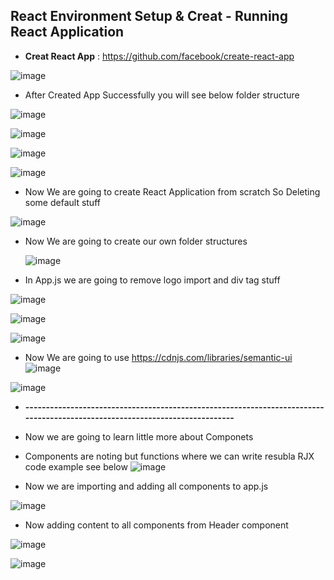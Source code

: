 ## React Environment Setup & Creat - Running React Application

* **Creat React App** : https://github.com/facebook/create-react-app

![image](https://user-images.githubusercontent.com/40323661/157257278-87e0cd4f-7a91-4e93-abc1-7944d9921eff.png)

* After Created App Successfully you will see below folder structure 

![image](https://user-images.githubusercontent.com/40323661/157257437-23a6b533-b566-42df-8a3f-4ff53e7e0720.png)

![image](https://user-images.githubusercontent.com/40323661/157258291-87751a22-a71e-4956-b1cf-e012cdd54207.png)

![image](https://user-images.githubusercontent.com/40323661/157258690-e81fd35f-d49a-44d9-a008-8132a7f39c42.png)

![image](https://user-images.githubusercontent.com/40323661/157259276-8b99ba7e-84d3-4760-938b-893eee64e716.png)

* Now We are going to create React Application from scratch So Deleting some default stuff

![image](https://user-images.githubusercontent.com/40323661/157260065-e79e5d2c-8a1e-465f-b5ee-a4a763c27ecb.png)

* Now We are going to create our own folder structures 
   
   ![image](https://user-images.githubusercontent.com/40323661/157261125-b0ab9628-d3ba-4221-b090-019b09f64752.png)
   
* In App.js we are going to remove logo import and div tag stuff

![image](https://user-images.githubusercontent.com/40323661/157261956-c839de4b-166b-47c6-91b3-0d44d6d6af5d.png)

![image](https://user-images.githubusercontent.com/40323661/157262893-9699519b-e5c0-41fa-8d1c-15330a114760.png)

![image](https://user-images.githubusercontent.com/40323661/157263059-fe8c869e-9bb4-41e5-951a-f44183375965.png)

* Now We are going to use  https://cdnjs.com/libraries/semantic-ui
![image](https://user-images.githubusercontent.com/40323661/157264408-eca3a5af-bc88-4960-9e14-227d589b4338.png)

![image](https://user-images.githubusercontent.com/40323661/157264463-d7264cf2-6f91-4e6b-ab52-115bc972b6c6.png)

* **----------------------------------------------------------------------------------------------------------------------------**
* Now we are going to learn little more about Componets
* Components are noting but functions where we can write resubla RJX code example see below
![image](https://user-images.githubusercontent.com/40323661/157265642-66c19e29-cebc-4561-8d24-10495095e34b.png)

* Now we are importing and adding all components to app.js

![image](https://user-images.githubusercontent.com/40323661/157268650-fae496a3-0179-40c3-b19d-e11892b38d2b.png)

* Now adding content to all components from Header component

![image](https://user-images.githubusercontent.com/40323661/157268518-126dc2d9-07a7-4a87-97b1-a0ca0c37ed5b.png)

![image](https://user-images.githubusercontent.com/40323661/157269567-ebfe832a-acc8-4ab0-a15c-533e7f892011.png)

 
